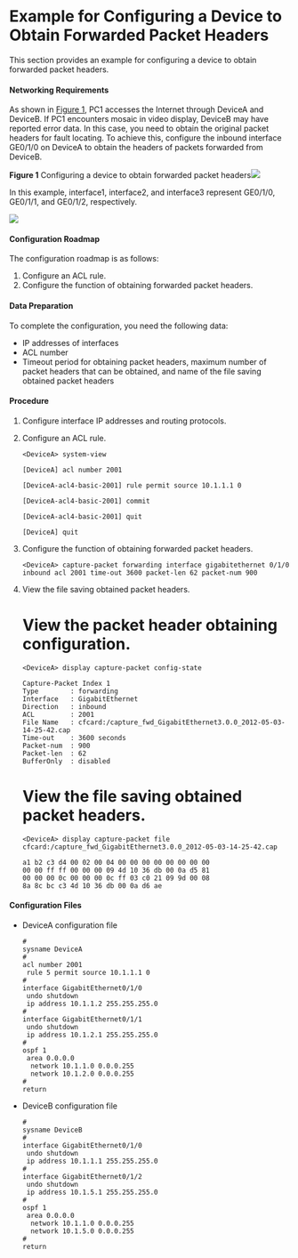 Example for Configuring a Device to Obtain Forwarded Packet Headers
===================================================================

This section provides an example for configuring a device to obtain forwarded packet headers.

#### Networking Requirements

As shown in [Figure 1](#EN-US_TASK_0172372306__fig_dc_vrp_capture-packet_cfg_0008), PC1 accesses the Internet through DeviceA and DeviceB. If PC1 encounters mosaic in video display, DeviceB may have reported error data. In this case, you need to obtain the original packet headers for fault locating. To achieve this, configure the inbound interface GE0/1/0 on DeviceA to obtain the headers of packets forwarded from DeviceB.

**Figure 1** Configuring a device to obtain forwarded packet headers![](../../../../public_sys-resources/note_3.0-en-us.png) 

In this example, interface1, interface2, and interface3 represent GE0/1/0, GE0/1/1, and GE0/1/2, respectively.


  
![](figure/en-us_image_0000001963187789.png)

#### Configuration Roadmap

The configuration roadmap is as follows:

1. Configure an ACL rule.
2. Configure the function of obtaining forwarded packet headers.

#### Data Preparation

To complete the configuration, you need the following data:

* IP addresses of interfaces
* ACL number
* Timeout period for obtaining packet headers, maximum number of packet headers that can be obtained, and name of the file saving obtained packet headers


#### Procedure

1. Configure interface IP addresses and routing protocols.
2. Configure an ACL rule.
   
   
   ```
   <DeviceA> system-view
   ```
   ```
   [DeviceA] acl number 2001
   ```
   ```
   [DeviceA-acl4-basic-2001] rule permit source 10.1.1.1 0
   ```
   ```
   [DeviceA-acl4-basic-2001] commit
   ```
   ```
   [DeviceA-acl4-basic-2001] quit
   ```
   ```
   [DeviceA] quit
   ```
3. Configure the function of obtaining forwarded packet headers.
   
   
   ```
   <DeviceA> capture-packet forwarding interface gigabitethernet 0/1/0 inbound acl 2001 time-out 3600 packet-len 62 packet-num 900
   ```
4. View the file saving obtained packet headers.
   
   
   
   # View the packet header obtaining configuration.
   
   ```
   <DeviceA> display capture-packet config-state
   ```
   ```
   Capture-Packet Index 1
   Type        : forwarding
   Interface   : GigabitEthernet
   Direction   : inbound
   ACL         : 2001
   File Name   : cfcard:/capture_fwd_GigabitEthernet3.0.0_2012-05-03-14-25-42.cap
   Time-out    : 3600 seconds
   Packet-num  : 900
   Packet-len  : 62
   BufferOnly  : disabled 
   ```
   
   
   
   # View the file saving obtained packet headers.
   
   ```
   <DeviceA> display capture-packet file cfcard:/capture_fwd_GigabitEthernet3.0.0_2012-05-03-14-25-42.cap
   ```
   ```
   a1 b2 c3 d4 00 02 00 04 00 00 00 00 00 00 00 00
   00 00 ff ff 00 00 00 09 4d 10 36 db 00 0a d5 81
   00 00 00 0c 00 00 00 0c ff 03 c0 21 09 9d 00 08
   8a 8c bc c3 4d 10 36 db 00 0a d6 ae
   ```

#### Configuration Files

* DeviceA configuration file
  
  ```
  #
  sysname DeviceA
  #
  acl number 2001
   rule 5 permit source 10.1.1.1 0
  #
  interface GigabitEthernet0/1/0
   undo shutdown
   ip address 10.1.1.2 255.255.255.0
  #
  interface GigabitEthernet0/1/1
   undo shutdown
   ip address 10.1.2.1 255.255.255.0
  #
  ospf 1
   area 0.0.0.0
    network 10.1.1.0 0.0.0.255
    network 10.1.2.0 0.0.0.255
  #
  return
  ```
* DeviceB configuration file
  
  ```
  #
  sysname DeviceB
  #
  interface GigabitEthernet0/1/0
   undo shutdown
   ip address 10.1.1.1 255.255.255.0
  #
  interface GigabitEthernet0/1/2
   undo shutdown
   ip address 10.1.5.1 255.255.255.0
  #
  ospf 1
   area 0.0.0.0
    network 10.1.1.0 0.0.0.255
    network 10.1.5.0 0.0.0.255
  #
  return
  ```